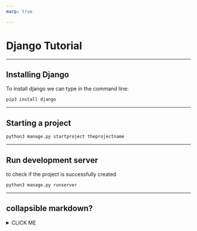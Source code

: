 ```yaml
---
marp: true

---
```

<!-- backgroundColor: orange -->
# Django Tutorial

---

## Installing Django
To install django we can type in the command line:
```
pip3 install django
```

---
## Starting a project

```
python3 manage.py startproject theprojectname
```

---
## Run development server
to check if the project is successfully created

```
python3 manage.py runserver
```
---
## collapsible markdown?

<details><summary>CLICK ME</summary>
<p>

#### yes, even hidden code blocks!

```python
print("hello world!")
```

</p>
</details>